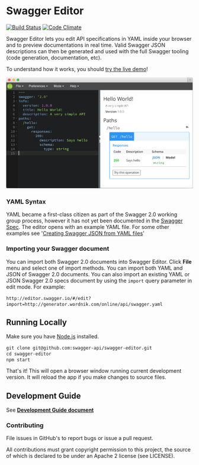 # Swagger Editor

[![Build Status](https://travis-ci.org/swagger-api/swagger-editor.svg?branch=master)](https://travis-ci.org/swagger-api/swagger-editor)
[![Code Climate](https://codeclimate.com/github/swagger-api/swagger-editor/badges/gpa.svg)](https://codeclimate.com/github/swagger-api/swagger-editor)

Swagger Editor lets you edit API specifications in YAML inside your browser and to preview documentations in real time.
Valid Swagger JSON descriptions can then be generated and used with the full Swagger tooling (code generation, documentation, etc).

To understand how it works, you should [try the live demo](http://editor.swagger.io/#/edit)!

![Screenshot of the Swagger Editor](docs/screenshot.png "Designing an API with the Swagger Editor")

### YAML Syntax
YAML became a first-class citizen as part of the Swagger 2.0 working group process, however it has not yet been documented in the [Swagger Spec](https://github.com/swagger-api/swagger-spec/blob/master/versions/2.0.md). The editor opens with an example YAML file. For some other examples see '[Creating Swagger JSON from YAML files](https://github.com/swagger-api/swagger-codegen/wiki/Creating-Swagger-JSON-from-YAML-files)'

### Importing your Swagger document
You can import both Swagger 2.0 documents into Swagger Editor. Click **File** menu and select one of import methods. You can import both YAML and JSON of Swagger 2.0 documents.
You can also import an existing YAML or JSON Swagger 2.0 specs document by using the `import` query parameter in edit mode. For example:
```
http://editor.swagger.io/#/edit?import=http://generator.wordnik.com/online/api/swagger.yaml
```
## Running Locally

Make sure you have [Node.js](http://nodejs.org/) installed. 

```shell
git clone git@github.com:swagger-api/swagger-editor.git
cd swagger-editor
npm start
```

That's it! This will open a browser window running current development version. It will reload the app if you make changes to source files.

## Development Guide
See [**Development Guide document**](./docs/development.md)

### Contributing
File issues in GitHub's to report bugs or issue a pull request.

All contributions must grant copyright permission to this project, the source of which is declared to be under an Apache 2 license (see LICENSE).
